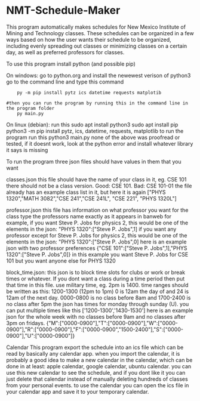 # NMT-Schedule-Maker
This program automatically makes schedules for New Mexico Institute of Mining and Technology classes. These schedules can be organized in a few ways based on how the user wants their schedule to be organized, including evenly spreading out classes or minimizing classes on a certain day, as well as preferred professors for classes.

To use this program install python (and possible pip)

On windows:
	go to python.org and install the newewest verison of python3
	go to the command line and type this command

		py -m pip install pytz ics datetime requests matplotib

	#then you can run the program by running this in the command line in the program folder
		py main.py
On linux (debian):
	run this
		sudo apt install python3
		sudo apt install pip
		python3 -m pip install pytz, ics, datetime, requests, matplotlib
	to run the program run this
		python3 main.py
none of the above was proofread or tested, if it doesnt work, look at the python error and install whatever library it says is missing

To run the program three json files should have values in them that you want

classes.json
	this file should have the name of your class in it, eg. CSE 101
	there should not be a class version. Good: CSE 101. Bad: CSE 101-01
	the file already has an example class list in it, but here it is again
	["PHYS 1320","MATH 3082","CSE 241","CSE 241L", "CSE 221", "PHYS 1320L"]
	
professor.json
	this file has information on what professor you want for the class
	type the professors name exactly as it appears in banweb
	for example, if you want Steve P. Jobs for physics 2, this would be one of the elements in the json:
		"PHYS 1320":["Steve P. Jobs",1]
	if you want any professor except for Steve P. Jobs for physics 2, this would be one of the elements in the json:
		"PHYS 1320":["Steve P. Jobs",0]
	here is an example json with two professor preferences
		{"CSE 101":["Steve P. Jobs",1],"PHYS 1320":["Steve P. Jobs",0]}
	in this example you want Steve P. Jobs for CSE 101 but you want anyone else for PHYS 1320

block_time.json:
	this json is to block time slots for clubs or work or break times or whatever. If you dont want a class during a time period then put that time in this file.
	use military time, eg. 2pm is 1400.
	time ranges should be written as this: 1200-1300 (12pm to 1pm)
	0 is 12am the day of and 24 is 12am of the next day. 0000-0800 is no class before 8am and 1700-2400 is no class after 5pm
	the json has times for monday through sunday (U). you can put multiple times like this
		['1200-1300','1430-1530']
	here is an example json for the whole week with no classes before 9am and no classes after 3pm on fridays.
		{"M":["0000-0900"],"T":["0000-0900"],"W":["0000-0900"],"R":["0000-0900"],"F":["0000-0900","1500-2400"],"S":["0000-0900"],"U":["0000-0900"]}


Calendar
	This program export the schedule into an ics file which can be read by basically any calendar app.
	when you import the calendar, it is probably a good idea to make a new calendar in the calendar, which can be done in at least: apple calendar, google calendar, ubuntu calendar.
	you can use this new calendar to see the schedule, and if you dont like it you can just delete that calendar instead of manually deleting hundreds of classes from your personal events.
	to use the calendar you can open the ics file in your calendar app and save it to your temporary calendar.
